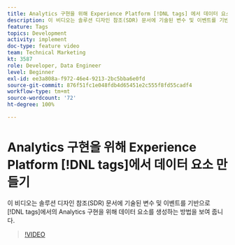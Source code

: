 ```yaml
---
title: Analytics 구현을 위해 Experience Platform [!DNL tags] 에서 데이터 요소 만들기
description: 이 비디오는 솔루션 디자인 참조(SDR) 문서에 기술된 변수 및 이벤트를 기반으로 [!DNL tags] 에서의 Analytics 구현을 위해 데이터 요소를 생성하는 방법을 보여 줍니다.
feature: Tags
topics: Development
activity: implement
doc-type: feature video
team: Technical Marketing
kt: 3587
role: Developer, Data Engineer
level: Beginner
exl-id: ee3a808a-f972-46e4-9213-2bc5bba6e0fd
source-git-commit: 876f51fc1e048fdb4d65451e2c555f8fd55cadf4
workflow-type: tm+mt
source-wordcount: '72'
ht-degree: 100%

---
```


# Analytics 구현을 위해 Experience Platform [!DNL tags]에서 데이터 요소 만들기

이 비디오는 솔루션 디자인 참조(SDR) 문서에 기술된 변수 및 이벤트를 기반으로 [!DNL tags]에서의 Analytics 구현을 위해 데이터 요소를 생성하는 방법을 보여 줍니다.

>[!VIDEO](https://video.tv.adobe.com/v/31256/?quality=12&learn=on&captions=kor)

